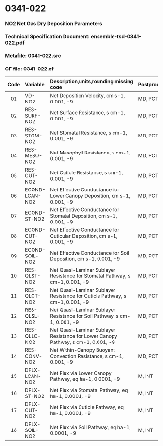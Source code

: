 # 0341-022
### NO2 Net Gas Dry Deposition Parameters
### Technical Specification Document: ensemble-tsd-0341-022.pdf
### Metafile: 0341-022.src
### CF file: 0341-022.cf
|Code|Variable|Description,units,rounding,missing code|Postprocessing|
|:-:|:-|:-|:-|
|01|VD-NO2|Net Deposition Velocity, cm s-1, 0.001, -9|MD, PCT, 50|
|02|RES-SURF-NO2|Net Surface Resistance, s cm-1, 0.001, -9|MD, PCT, 50|
|03|RES-STOM-NO2|Net Stomatal Resistance, s cm-1, 0.001, -9|MD, PCT, 50|
|04|RES-MESO-NO2|Net Mesophyll Resistance, s cm-1, 0.001, -9|MD, PCT, 50|
|05|RES-CUT-NO2|Net Cuticle Resistance, s cm-1, 0.001, -9|MD, PCT, 50|
|06|ECOND-LCAN-NO2|Net Effective Conductance for Lower Canopy Deposition, cm s-1, 0.001, -9|MD, PCT, 50|
|07|ECOND-ST-NO2|Net Effective Conductance for Stomatal Deposition, cm s-1, 0.001, -9|MD, PCT, 50|
|08|ECOND-CUT-NO2|Net Effective Conductance for Cuticular Deposition, cm s-1, 0.001, -9|MD, PCT, 50|
|09|ECOND-SOIL-NO2|Net Effective Conductance for Soil Deposition, cm s-1, 0.001, -9|MD, PCT, 50|
|10|RES-QLST-NO2|Net Quasi-Laminar Sublayer Resistance for Stomatal Pathway, s cm-1, 0.001, -9|MD, PCT, 50|
|11|RES-QLCT-NO2|Net Quasi-Laminar Sublayer Resistance for Cuticle Pathway, s cm-1, 0.001, -9|MD, PCT, 50|
|12|RES-QLSL-NO2|Net Quasi-Laminar Sublayer Resistance for Soil  Pathway, s cm-1, 0.001, -9|MD, PCT, 50|
|13|RES-QLLC-NO2|Net Quasi-Laminar Sublayer Resistance for Lower Canopy Pathway, s cm-1, 0.001, -9|MD, PCT, 50|
|14|RES-CONV-NO2|Net Within-Canopy Buoyant Convection Resistance, s cm-1, 0.001, -9|MD, PCT, 50|
|15|DFLX-LCAN-NO2|Net Flux via Lower Canopy Pathway, eq ha-1, 0.0001, -9|M, INT|
|16|DFLX-ST-NO2|Net Flux via Stomatal Pathway, eq ha-1, 0.0001, -9|M, INT|
|17|DFLX-CUT-NO2|Net Flux via Cuticle Pathway, eq ha-1, 0.0001, -9|M, INT|
|18|DFLX-SOIL-NO2|Net Flux via Soil Pathway, eq ha-1, 0.0001, -9|M, INT|
